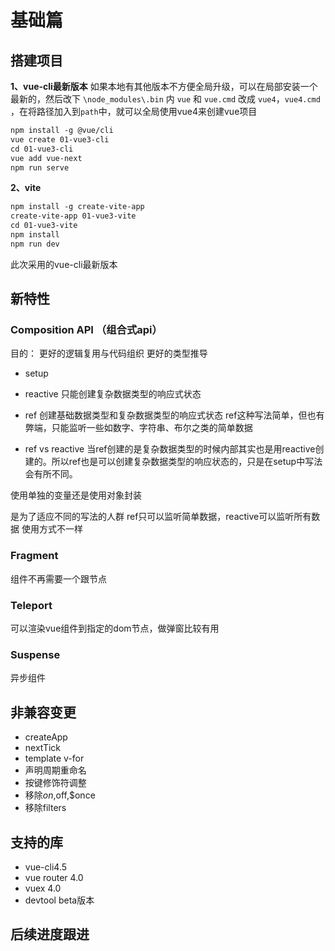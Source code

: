 # 基础篇

## 搭建项目

**1、vue-cli最新版本**
如果本地有其他版本不方便全局升级，可以在局部安装一个最新的，然后改下 `\node_modules\.bin` 内 `vue` 和  `vue.cmd` 改成 `vue4`，`vue4.cmd` ，在将路径加入到`path`中，就可以全局使用vue4来创建vue项目

```txt
npm install -g @vue/cli
vue create 01-vue3-cli
cd 01-vue3-cli
vue add vue-next
npm run serve
```

**2、vite**

```txt
npm install -g create-vite-app
create-vite-app 01-vue3-vite
cd 01-vue3-vite
npm install
npm run dev
```

此次采用的vue-cli最新版本

## 新特性

### Composition API （组合式api）

目的：
更好的逻辑复用与代码组织
更好的类型推导

- setup
- reactive
只能创建复杂数据类型的响应式状态

- ref
创建基础数据类型和复杂数据类型的响应式状态
ref这种写法简单，但也有弊端，只能监听一些如数字、字符串、布尔之类的简单数据

- ref vs reactive
当ref创建的是复杂数据类型的时候内部其实也是用reactive创建的。所以ref也是可以创建复杂数据类型的响应状态的，只是在setup中写法会有所不同。

使用单独的变量还是使用对象封装

是为了适应不同的写法的人群
ref只可以监听简单数据，reactive可以监听所有数据
使用方式不一样

### Fragment

组件不再需要一个跟节点

### Teleport

可以渲染vue组件到指定的dom节点，做弹窗比较有用

### Suspense

异步组件

## 非兼容变更

- createApp
- nextTick
- template v-for
- 声明周期重命名
- 按键修饰符调整
- 移除$on,$off,$once
- 移除filters

## 支持的库

- vue-cli4.5
- vue router 4.0
- vuex 4.0
- devtool beta版本

## 后续进度跟进
